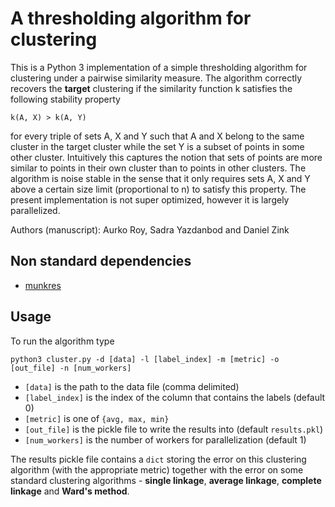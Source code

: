 # A thresholding algorithm for clustering

This is a Python 3 implementation of a simple thresholding algorithm for clustering under a pairwise
 similarity measure. The algorithm correctly recovers the **target** clustering if the similarity
 function k satisfies the following stability property

```
k(A, X) > k(A, Y) 
```

for every triple of sets A, X and Y such that A and X belong to the same cluster in the target cluster
while the set Y is a subset of points in some other cluster. Intuitively this captures the notion that sets of points
are more similar to points in their own cluster than to points in other clusters. The algorithm is noise 
stable in the sense that it only requires sets A, X and Y above a certain size limit (proportional to n) to
satisfy this property. The present implementation is not super optimized, however it is largely parallelized.


Authors (manuscript): Aurko Roy, Sadra Yazdanbod and Daniel Zink

## Non standard dependencies
 - [munkres](https://pypi.python.org/pypi/munkres/)
 

## Usage
To run the algorithm type

```shell
python3 cluster.py -d [data] -l [label_index] -m [metric] -o [out_file] -n [num_workers]
```

* `[data]` is the path to the data file (comma delimited)
* `[label_index]` is the index of the column that contains the labels (default 0)
* `[metric]` is one of `{avg, max, min}`
* `[out_file]` is the pickle file to write the results into (default `results.pkl`)
* `[num_workers]` is the number of workers for parallelization (default 1)

The results pickle file contains a `dict` storing the 
error on this clustering algorithm (with the appropriate metric) together 
with the error on some standard clustering algorithms -
**single linkage**, **average linkage**, **complete linkage** and **Ward's method**.
